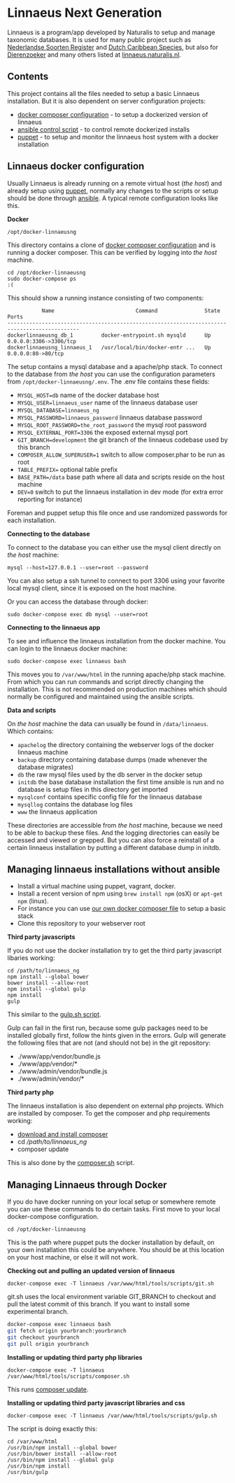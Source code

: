 Linnaeus Next Generation
========================

Linnaeus is a program/app developed by Naturalis to setup and manage 
taxonomic databases. It is used for many public project such as 
[Nederlandse Soorten Register](http://www.nederlandsesoorten.nl/) 
and [Dutch Caribbean Species](http://www.dutchcaribbeanspecies.org/), 
but also for [Dierenzoeker](http://www.dierenzoeker.nl/) and
many others listed at [linnaeus.naturalis.nl](http://linnaeus.naturalis.nl/).


Contents
--------

This project contains all the files needed to setup a basic Linnaeus installation. 
But it is also dependent on server configuration projects:

 - [docker composer configuration](https://github.com/naturalis/docker-linnaeusng) - to setup a dockerized version of linnaeus
 - [ansible control script](https://github.com/naturalis/linnaeus_ng_control/blob/master/linnaeus.ansible/roles/naturalis-linnaeus_docker-control/tasks/main.yml) - to control remote dockerized installs
 - [puppet](https://github.com/naturalis/puppet-linnaeusng) - to setup and monitor the linnaeus host system with a docker installation

Linnaeus docker configuration
-----------------------------

Usually Linnaeus is already running on a remote virtual host (_the host_) and already setup using
[puppet](https://github.com/naturalis/puppet-linnaeusng), normally any changes to the scripts or setup should be done 
through [ansible](https://github.com/naturalis/linnaeus_ng_control/). 
A typical remote configuration looks like this.

**Docker**

`/opt/docker-linnaeusng`

This directory contains a clone of [docker composer configuration](https://github.com/naturalis/docker-linnaeusng)
and is running a docker composer. This can be verified by logging into _the host_ machine. 

```
cd /opt/docker-linnaeusng
sudo docker-compose ps                                                                                                                          :(
```

This should show a running instance consisting of two components:

```
           Name                          Command               State           Ports         
---------------------------------------------------------------------------------------------
dockerlinnaeusng_db_1         docker-entrypoint.sh mysqld      Up      0.0.0.0:3306->3306/tcp
dockerlinnaeusng_linnaeus_1   /usr/local/bin/docker-entr ...   Up      0.0.0.0:80->80/tcp    
```

The setup contains a mysql database and a apache/php stack. To connect to the database
from _the host_ you can use the configuration parameters from `/opt/docker-linnaeusng/.env`. 
The .env file contains these fields:

* `MYSQL_HOST=db` name of the docker database host
* `MYSQL_USER=linnaeus_user` name of the linnaeus database user
* `MYSQL_DATABASE=linnaeus_ng`
* `MYSQL_PASSWORD=linnaeus_password` linnaeus database password
* `MYSQL_ROOT_PASSWORD=the_root_password` the mysql root password
* `MYSQL_EXTERNAL_PORT=3306` the exposed external mysql port
* `GIT_BRANCH=development` the git branch of the linnaeus codebase used by this branch
* `COMPOSER_ALLOW_SUPERUSER=1` switch to allow composer.phar to be run as root
* `TABLE_PREFIX=` optional table prefix
* `BASE_PATH=/data` base path where all data and scripts reside on the host machine
* `DEV=0` switch to put the linnaeus installation in dev mode (for extra error reporting for instance)

Foreman and puppet setup this file once and use randomized passwords for each installation.

**Connecting to the database** 

To connect to the database you can either use the mysql client directly on _the host_ machine:

`mysql --host=127.0.0.1 --user=root --password`

You can also setup a ssh tunnel to connect to port 3306 using your favorite local mysql client, since it is exposed 
on the host machine.

Or you can access the database through docker:

`sudo docker-compose exec db mysql --user=root`

**Connecting to the linnaeus app** 

To see and influence the linnaeus installation from the docker machine. You can login to the linnaeus docker machine:

`sudo docker-compose exec linnaeus bash`

This moves you to `/var/www/html` in the running apache/php stack machine. 
From which you can run commands and script directly changing the installation. 
This is not recommended on production machines which should normally be 
configured and maintained using the ansible scripts.

**Data and scripts**

On _the host_ machine the data can usually be found in `/data/linnaeus`. Which contains:

* `apachelog` the directory containing the webserver logs of the docker linnaeus machine
* `backup` directory containing database dumps (made whenever the database migrates)
* `db` the raw mysql files used by the db server in the docker setup
* `initdb` the base database installation the first time ansible is run and no database is setup files in this directory get imported
* `mysqlconf` contains specific config file for the linnaeus database
* `mysqllog` contains the database log files
* `www` the linnaeus application

These directories are accessible from _the host_ machine, because we need to be able to
backup these files. And the logging directories can easily be accessed and viewed or 
grepped. But you can also force a reinstall of a certain linnaeus installation by 
putting a different database dump in initdb.


Managing linnaeus installations without ansible
-----------------------------------------------

- Install a virtual machine using puppet, vagrant, docker.
- Install a recent version of npm using `brew install npm` (osX) or `apt-get npm` (linux).
- For instance you can use [our own docker composer file](https://github.com/naturalis/docker-linnaeusng) to setup a basic stack
- Clone this repository to your webserver root

**Third party javascripts**

If you do not use the docker installation try to get the third party javascript libaries working:

```
cd /path/to/linnaeus_ng
npm install --global bower
bower install --allow-root
npm install --global gulp 
npm install
gulp
```

This similar to the [gulp.sh script](https://github.com/naturalis/linnaeus_ng/blob/development/tools/scripts/gulp.sh).

Gulp can fail in the first run, because some gulp packages need to be installed globally 
first, follow the hints given in the errors. Gulp will generate the following files that are 
not (and should not be) in the git repository:

- ./www/app/vendor/bundle.js
- ./www/app/vendor/*
- ./www/admin/vendor/bundle.js
- ./www/admin/vendor/*

**Third party php**

The linnaeus installation is also dependent on external php projects. Which are
installed by composer. To get the composer and php requirements working:

- [download and install composer](https://getcomposer.org/)
- cd _/path/to/linnaeus_ng_
- composer update

This is also done by the [composer.sh](https://github.com/naturalis/linnaeus_ng/blob/development/tools/scripts/composer.sh) script.

Managing Linnaeus through Docker
--------------------------------

If you do have docker running on your local setup or somewhere remote you can use these commands to do certain tasks. First
move to your local docker-compose configuration.

`cd /opt/docker-linnaeusng`

This is the path where puppet puts the docker installation by default, on your own installation this could be anywhere.
You should be at this location on your host machine, or else it will not work.

**Checking out and pulling an updated version of linnaeus**

`docker-compose exec -T linnaeus /var/www/html/tools/scripts/git.sh`

git.sh uses the local environment variable GIT_BRANCH to checkout and pull the latest commit of this branch. If you want to install some experimental branch.

```bash
docker-compose exec linnaeus bash
git fetch origin yourbranch:yourbranch
git checkout yourbranch
git pull origin yourbranch
```

**Installing or updating third party php libraries**

`docker-compose exec -T linnaeus /var/www/html/tools/scripts/composer.sh`

This runs [composer update](https://getcomposer.org/doc/03-cli.md#update).

**Installing or updating third party javascript libraries and css**

`docker-compose exec -T linnaeus /var/www/html/tools/scripts/gulp.sh`

The script is doing exactly this:

```
cd /var/www/html
/usr/bin/npm install --global bower
/usr/bin/bower install --allow-root
/usr/bin/npm install --global gulp 
/usr/bin/npm install
/usr/bin/gulp
```

